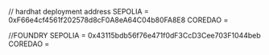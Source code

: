 // hardhat deployment address
SEPOLIA = 0xF66e4cf4561f202578d8cF0A8eA64C04b80FA8E8
COREDAO = 


//FOUNDRY
SEPOLIA =  0x43115bdb56f76e471f0dF3CcD3Cee703F1044beb
COREDAO =